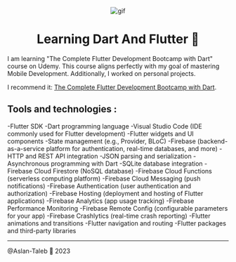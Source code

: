 <p align="center">
<img width="" src="https://i.pinimg.com/originals/89/8f/bd/898fbd8a5d79c90be4732525a122a96f.gif" align="center" alt="gif" />
<h1 align="center">Learning Dart And Flutter 📱
</h1>
</p>

I am learning "The Complete Flutter Development Bootcamp with Dart" course on Udemy.
This course aligns perfectly with my goal of mastering Mobile Development. Additionally, I worked on personal projects.



I recommend it:
[The Complete Flutter Development Bootcamp with Dart](https://www.udemy.com/course/flutter-bootcamp-with-dart).

## Tools and technologies : 

-Flutter SDK
-Dart programming language
-Visual Studio Code (IDE commonly used for Flutter development)
-Flutter widgets and UI components
-State management (e.g., Provider, BLoC)
-Firebase (backend-as-a-service platform for authentication, real-time databases, and more)
-HTTP and REST API integration
-JSON parsing and serialization
-Asynchronous programming with Dart
-SQLite database integration
-Firebase Cloud Firestore (NoSQL database)
-Firebase Cloud Functions (serverless computing platform)
-Firebase Cloud Messaging (push notifications)
-Firebase Authentication (user authentication and authorization)
-Firebase Hosting (deployment and hosting of Flutter applications)
-Firebase Analytics (app usage tracking)
-Firebase Performance Monitoring
-Firebase Remote Config (configurable parameters for your app)
-Firebase Crashlytics (real-time crash reporting)
-Flutter animations and transitions
-Flutter navigation and routing
-Flutter packages and third-party libraries

---

@Aslan-Taleb 📱 2023
